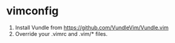 # vimconfig

1. Install Vundle from https://github.com/VundleVim/Vundle.vim
2. Override your .vimrc and .vim/* files.
